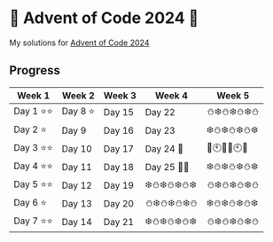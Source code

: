 # :christmas_tree: Advent of Code 2024 :gift:
My solutions for [Advent of Code 2024](https://adventofcode.com/2024/about)

## Progress

| Week 1             | Week 2              | Week 3              | Week 4              | Week 5              | 
| ------------------ | ------------------- | ------------------- | ------------------- | ------------------- |
| Day 1 :star::star: | Day 8 :star:        | Day 15              | Day 22              | :snowman::snowflake::snowman::snowflake::snowman::snowflake::snowman: |
| Day 2 :star:       | Day 9               | Day 16              | Day 23              | :snowflake::snowman::snowflake::snowman::snowflake::snowman::snowflake: |
| Day 3 :star::star: | Day 10              | Day 17              | Day 24 :santa:      | :beers::clock10::confetti_ball::beers::clock10::confetti_ball: |
| Day 4 :star::star: | Day 11              | Day 18              | Day 25 :christmas_tree::gift: | :snowflake::snowman::snowflake::snowman::snowflake::snowman::snowflake: |
| Day 5 :star::star: | Day 12              | Day 19              | :snowflake::snowman::snowflake::snowman::snowflake::snowman::snowflake: | :snowman::snowflake::snowman::snowflake::snowman::snowflake::snowman: |
| Day 6 :star:       | Day 13              | Day 20              | :snowman::snowflake::snowman::snowflake::snowman::snowflake::snowman: | :snowflake::snowman::snowflake::snowman::snowflake::snowman::snowflake: |
| Day 7 :star::star: | Day 14              | Day 21              | :snowflake::snowman::snowflake::snowman::snowflake::snowman::snowflake: | :snowman::snowflake::snowman::snowflake::snowman::snowflake::snowman: | 

